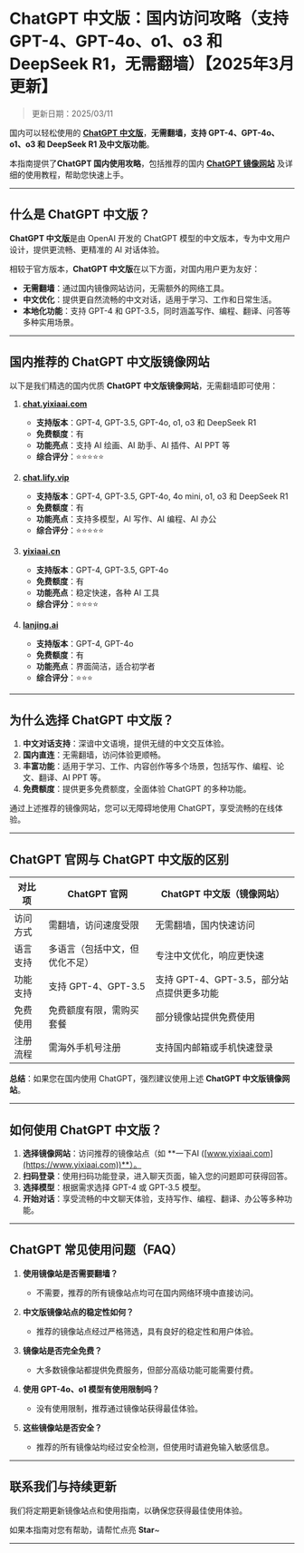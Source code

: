 # ChatGPT 中文版：国内访问攻略（支持 GPT-4、GPT-4o、o1、o3 和 DeepSeek R1，无需翻墙）【2025年3月更新】

> 更新日期：2025/03/11   

国内可以轻松使用的 **[ChatGPT 中文版](https://chat.lify.vip)**，**无需翻墙，支持 GPT-4、GPT-4o、o1、o3 和 DeepSeek R1 及中文版功能**。

本指南提供了**ChatGPT 国内使用攻略**，包括推荐的国内 **[ChatGPT 镜像网站](https://chat.lify.vip)** 及详细的使用教程，帮助您快速上手。

---

## 什么是 ChatGPT 中文版？

**ChatGPT 中文版**是由 OpenAI 开发的 ChatGPT 模型的中文版本，专为中文用户设计，提供更流畅、更精准的 AI 对话体验。

相较于官方版本，**ChatGPT 中文版**在以下方面，对国内用户更为友好：

- **无需翻墙**：通过国内镜像网站访问，无需额外的网络工具。
- **中文优化**：提供更自然流畅的中文对话，适用于学习、工作和日常生活。
- **本地化功能**：支持 GPT-4 和 GPT-3.5，同时涵盖写作、编程、翻译、问答等多种实用场景。

---

## 国内推荐的 ChatGPT 中文版镜像网站

以下是我们精选的国内优质 **ChatGPT 中文版镜像网站**，无需翻墙即可使用：

1. **[chat.yixiaai.com](https://chat.yixiaai.com)**
   - **支持版本**：GPT-4, GPT-3.5, GPT-4o, o1, o3 和 DeepSeek R1
   - **免费额度**：有
   - **功能亮点**：支持 AI 绘画、AI 助手、AI 插件、AI PPT 等
   - **综合评分**：⭐⭐⭐⭐⭐

2. **[chat.lify.vip](https://www.yixiaai.com)**
   - **支持版本**：GPT-4, GPT-3.5, GPT-4o, 4o mini, o1, o3 和 DeepSeek R1
   - **免费额度**：有
   - **功能亮点**：支持多模型，AI 写作、AI 编程、AI 办公
   - **综合评分**：⭐⭐⭐⭐⭐

3. **[yixiaai.cn](https://yixiaai.cn)**
   - **支持版本**：GPT-4, GPT-3.5, GPT-4o
   - **免费额度**：有
   - **功能亮点**：稳定快速，各种 AI 工具
   - **综合评分**：⭐⭐⭐⭐

4. **[lanjing.ai](https://lanjing.ai)**
   - **支持版本**：GPT-4, GPT-4o
   - **免费额度**：有
   - **功能亮点**：界面简洁，适合初学者
   - **综合评分**：⭐⭐⭐

---

## 为什么选择 ChatGPT 中文版？

1. **中文对话支持**：深谙中文语境，提供无缝的中文交互体验。
2. **国内直连**：无需翻墙，访问体验更顺畅。
3. **丰富功能**：适用于学习、工作、内容创作等多个场景，包括写作、编程、论文、翻译、AI PPT 等。
4. **免费额度**：提供更多免费额度，全面体验 ChatGPT 的多种功能。

通过上述推荐的镜像网站，您可以无障碍地使用 ChatGPT，享受流畅的在线体验。

---

## ChatGPT 官网与 ChatGPT 中文版的区别

| 对比项              | ChatGPT 官网           | ChatGPT 中文版（镜像网站）                |
|---------------------|---------------------|----------------------------------|
| 访问方式            | 需翻墙，访问速度受限     | 无需翻墙，国内快速访问                  |
| 语言支持            | 多语言（包括中文，但优化不足）| 专注中文优化，响应更快速              |
| 功能支持            | 支持 GPT-4、GPT-3.5    | 支持 GPT-4、GPT-3.5，部分站点提供更多功能 |
| 免费使用            | 免费额度有限，需购买套餐 | 部分镜像站提供免费使用               |
| 注册流程            | 需海外手机号注册          | 支持国内邮箱或手机快速登录             |

**总结**：如果您在国内使用 ChatGPT，强烈建议使用上述 **ChatGPT 中文版镜像网站**。

---

## 如何使用 ChatGPT 中文版？

1. **选择镜像网站**：访问推荐的镜像站点（如 **一下AI ([www.yixiaai.com](https://www.yixiaai.com))**）。
2. **扫码登录**：使用扫码功能登录，进入聊天页面，输入您的问题即可获得回答。
3. **选择模型**：根据需求选择 GPT-4 或 GPT-3.5 模型。
4. **开始对话**：享受流畅的中文聊天体验，支持写作、编程、翻译、办公等多种功能。

---

## ChatGPT 常见使用问题（FAQ）

1. **使用镜像站是否需要翻墙？**
   - 不需要，推荐的所有镜像站点均可在国内网络环境中直接访问。

2. **中文版镜像站点的稳定性如何？**
   - 推荐的镜像站点经过严格筛选，具有良好的稳定性和用户体验。

3. **镜像站是否完全免费？**
   - 大多数镜像站都提供免费服务，但部分高级功能可能需要付费。

4. **使用 GPT-4o、o1 模型有使用限制吗？**
   - 没有使用限制，推荐通过镜像站获得最佳体验。

5. **这些镜像站是否安全？**
   - 推荐的所有镜像站均经过安全检测，但使用时请避免输入敏感信息。

---

## 联系我们与持续更新

我们将定期更新镜像站点和使用指南，以确保您获得最佳使用体验。

如果本指南对您有帮助，请帮忙点亮 **Star**~

---
